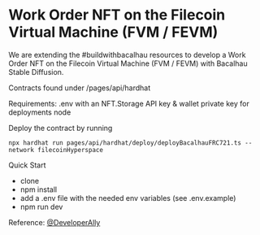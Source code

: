# Work Order NFT on the Filecoin Virtual Machine (FVM / FEVM) 

We are extending the #buildwithbacalhau resources to develop a Work Order NFT on the Filecoin Virtual Machine (FVM / FEVM) with Bacalhau Stable Diffusion.

Contracts found under /pages/api/hardhat

Requirements:
.env with an NFT.Storage API key & wallet private key for deployments
node

Deploy the contract by running

```npx hardhat run pages/api/hardhat/deploy/deployBacalhauFRC721.ts --network filecoinHyperspace ```

Quick Start
- clone
- npm install
- add a .env file with the needed env variables (see .env.example)
- npm run dev

Reference: 
 [@DeveloperAlly](https://twitter.com/DeveloperAlly)

